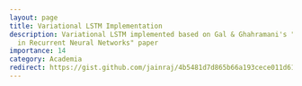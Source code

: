 ```yaml
---
layout: page
title: Variational LSTM Implementation
description: Variational LSTM implemented based on Gal & Ghahramani's "A Theoretically Grounded Application of Dropout 
  in Recurrent Neural Networks" paper
importance: 14
category: Academia
redirect: https://gist.github.com/jainraj/4b5481d7d865b66a193cece011d61934
---
```

